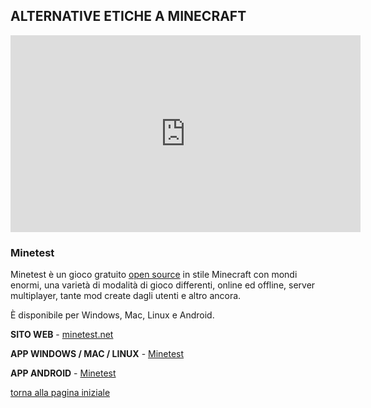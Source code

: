 ## ALTERNATIVE ETICHE A MINECRAFT

<center>
<iframe width="560" height="315" sandbox="allow-same-origin allow-scripts" src="https://peertube.mastodon.host/videos/embed/d84239ab-55c0-4c19-bf5e-e1dd6a7b4b17" frameborder="0" allowfullscreen></iframe>
</center>

### Minetest

Minetest è un gioco gratuito [open source](https://switching.social/what-is-open-source-software/) 
in stile Minecraft con mondi enormi, una varietà di modalità di gioco differenti, online ed 
offline, server multiplayer, tante mod create dagli utenti e altro ancora. 

È disponibile per Windows, Mac, Linux e Android. 

**SITO WEB** - [minetest.net](https://www.minetest.net/)

**APP WINDOWS / MAC / LINUX** - [Minetest](https://www.minetest.net/downloads/)

**APP ANDROID** - [Minetest](https://play.google.com/store/apps/details?id=net.minetest.minetest)

[torna alla pagina iniziale](index)
